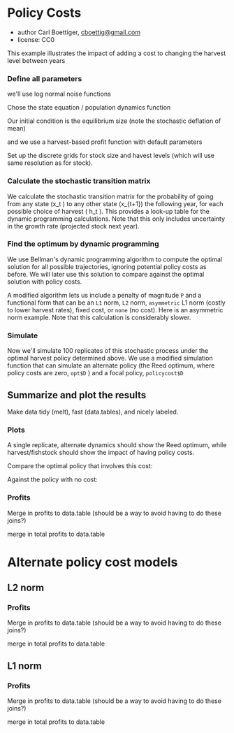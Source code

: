 <!--roptions dev='png', fig.width=7, fig.height=5, tidy=FALSE, warning=FALSE, message=FALSE, comment=NA, cache.path="policycost/", cache=FALSE-->

<!--begin.rcode setup, include=FALSE
render_gfm()  
opts_knit$set(upload = TRUE)   
require(socialR)
options(flickrOptions=list(
  description="https://github.com/cboettig/pdg_control/blob/master/inst/examples/policycost.md",
  tags="stochpop, pdg_control"))
opts_knit$set(upload.fun = flickr.url)
read_chunk("Reed.R")
end.rcode-->


# Policy Costs 
 * author Carl Boettiger, <cboettig@gmail.com>
 * license: CC0

<!--begin.rcode libraries, echo=FALSE
end.rcode-->


This example illustrates the impact of adding a cost to changing the harvest level between years 

### Define all parameters 
<!--begin.rcode
delta <- 0.01     # SMALLER economic discounting rate
OptTime <- 50     # stopping time
gridsize <- 100   # gridsize (discretized population)
sigma_g <- 0.2    # Noise in population growth
sigma_m <- 0.     # noise in stock assessment measurement
sigma_i <- 0.     # noise in implementation of the quota
reward <- 0       # bonus for satisfying the boundary condition
PolicyFee <- .4
end.rcode-->

we'll use log normal noise functions
<!--begin.rcode noise_dists
end.rcode-->


Chose the state equation / population dynamics function
<!--begin.rcode BevHolt
end.rcode-->

Our initial condition is the equilibrium size (note the stochastic deflation of mean)
<!--begin.rcode initx
end.rcode-->

and we use a harvest-based profit function with default parameters
<!--begin.rcode profit_
profit <- profit_harvest(price_fish = 1, cost_stock_effect = 0,
 operating_cost = 0.1)
end.rcode-->

Set up the discrete grids for stock size and havest levels (which will use same resolution as for stock). 
<!--begin.rcode create_grid
end.rcode-->

### Calculate the stochastic transition matrix
We calculate the stochastic transition matrix for the probability of going from any state \(x_t \) to any other state \(x_{t+1}\) the following year, for each possible choice of harvest \( h_t \).  This provides a look-up table for the dynamic programming calculations. Note that this only includes uncertainty in the growth rate (projected stock next year). 
<!--begin.rcode determine_SDP_matrix
end.rcode-->
### Find the optimum by dynamic programming 
We use Bellman's dynamic programming algorithm to compute the optimal solution for all possible trajectories, ignoring potential policy costs as before.  We will later use this solution to compare against the optimal solution with policy costs.
<!--begin.rcode find_dp_optim 
end.rcode-->

A modified algorithm lets us include a penalty of magnitude `P` and a functional form that can be an `L1` norm, `L2`  norm, `asymmetric` L1 norm (costly to lower harvest rates), fixed cost, or `none` (no cost).  Here is an asymmetric norm example.  Note that this calculation is considerably slower. 
<!--begin.rcode policycost_optim_
policycost <- optim_policy(SDP_Mat, x_grid, h_grid, OptTime, xT, 
                    profit, delta, reward, P = PolicyFee, penalty = "asym")
end.rcode-->


### Simulate 
Now we'll simulate 100 replicates of this stochastic process under the optimal harvest policy determined above.  We use a modified simulation function that can simulate an alternate policy (the Reed optimum, where policy costs are zero, `opt$D` ) and a focal policy, `policycost$D`

<!--begin.rcode simulate_policy_
sims <- lapply(1:100, function(i)
  simulate_optim(f, pars, x_grid, h_grid, x0, policycost$D, z_g, z_m, z_i, opt$D)
  )
end.rcode-->


## Summarize and plot the results                                                   
Make data tidy (melt), fast (data.tables), and nicely labeled.
<!--begin.rcode tidy
end.rcode-->

### Plots 

A single replicate, alternate dynamics should show the Reed optimum, while harvest/fishstock should show the impact of having policy costs.  
<!--begin.rcode rep1
ggplot(subset(dt,reps==1)) +
  geom_line(aes(time, alternate)) +
  geom_line(aes(time, fishstock), col="darkblue") +
  geom_abline(intercept=opt$S, slope = 0) +
  geom_line(aes(time, harvest), col="purple") + 
  geom_line(aes(time, harvest_alt), col="darkgreen") 
end.rcode-->


Compare the optimal policy that involves this cost:
<!--begin.rcode policy_cost_vis, fig.width=10
policy <- melt(policycost$D)
policy_zoom <- subset(policy, x_grid[Var1] < max(dt$fishstock) )
p5 <- ggplot(policy_zoom) + 
  geom_point(aes(Var2, (x_grid[Var1]), col=x_grid[Var1] - h_grid[value])) + 
  labs(x = "time", y = "fishstock") +
  scale_colour_gradientn(colours = rainbow(4)) +
  geom_abline(intercept=xT, slope=0, lty=2)
p5 + geom_line(aes(time, fishstock, group = reps), alpha = 0.1, data=dt)
end.rcode-->


Against the policy with no cost: 
<!--begin.rcode no_policy_cost_vis, fig.width=10
policy <- melt(opt$D)
policy_zoom <- subset(policy, x_grid[Var1] < max(dt$alternate) )
p6 <- ggplot(policy_zoom) + 
  geom_point(aes(Var2, (x_grid[Var1]), col=x_grid[Var1] - h_grid[value])) + 
  labs(x = "time", y = "fishstock") +
  scale_colour_gradientn(colours = rainbow(4)) +
  geom_abline(intercept=opt$S, slope = 0) +
  geom_abline(intercept=xT, slope=0, lty=2)  
p6 + geom_line(aes(time, alternate, group = reps), alpha = 0.1, data=dt)
end.rcode-->

### Profits

<!--begin.rcode
dt <- data.table(dt, id=1:dim(dt)[1])
profits <- dt[, profit(fishstock, harvest), by=id]
end.rcode-->

Merge in profits to data.table (should be a way to avoid having to do these joins?)
<!--begin.rcode
setkey(dt, id)
setkey(profits, id)
dt <- dt[profits]
setnames(dt, "V1", "profits")
end.rcode-->

merge in total profits to data.table
<!--begin.rcode
total_profit <- dt[,sum(profits), by=reps]
setkey(total_profit, reps)
setkey(dt, reps)
dt <- dt[total_profit]
end.rcode-->

<!--begin.rcode
ggplot(dt) + geom_line(aes(time, profit, group=reps))
ggplot(dt, aes(total.profit)) + geom_histogram(alpha=.8)
end.rcode-->

# Alternate policy cost models 

## L2 norm
<!--begin.rcode policycost_optim_l2
policycost <- optim_policy(SDP_Mat, x_grid, h_grid, OptTime, xT, 
                    profit, delta, reward, P = PolicyFee, penalty = "L2")
end.rcode-->


<!--begin.rcode policy_cost_vis_l2, fig.width=10
sims <- lapply(1:100, function(i)
  simulate_optim(f, pars, x_grid, h_grid, x0, policycost$D, z_g, z_m, z_i, opt$D)
)

dat <- melt(sims, id=names(sims[[1]]))  
dt <- data.table(dat)
setnames(dt, "L1", "reps") # names are nice
end.rcode-->

<!--begin.rcode 
ggplot(subset(dt,reps==1)) +
  geom_line(aes(time, alternate)) +
  geom_line(aes(time, fishstock), col="darkblue") +
  geom_abline(intercept=opt$S, slope = 0) +
  geom_line(aes(time, harvest), col="purple") + 
  geom_line(aes(time, harvest_alt), col="darkgreen") 
end.rcode-->



<!--begin.rcode 
policy <- melt(policycost$D)
policy_zoom <- subset(policy, x_grid[Var1] < max(dt$fishstock) )
ggplot(policy_zoom) + 
  geom_point(aes(Var2, (x_grid[Var1]), col=x_grid[Var1] - h_grid[value])) + 
  labs(x = "time", y = "fishstock") +
  scale_colour_gradientn(colours = rainbow(4)) +
  geom_abline(intercept=xT, slope=0, lty=2) +
  geom_line(aes(time, alternate, group = reps), alpha = 0.1, data=dt)
end.rcode-->

### Profits

<!--begin.rcode
dt <- data.table(dt, id=1:dim(dt)[1])
profits <- dt[, profit(fishstock, harvest), by=id]
end.rcode-->

Merge in profits to data.table (should be a way to avoid having to do these joins?)
<!--begin.rcode
setkey(dt, id)
setkey(profits, id)
dt <- dt[profits]
setnames(dt, "V1", "profits")
end.rcode-->

merge in total profits to data.table
<!--begin.rcode
total_profit <- dt[,sum(profits), by=reps]
setkey(total_profit, reps)
setkey(dt, reps)
dt <- dt[total_profit]
end.rcode-->

<!--begin.rcode
ggplot(dt) + geom_line(aes(time, profit, group=reps))
ggplot(dt, aes(total.profit)) + geom_histogram(alpha=.8)
end.rcode-->

## L1 norm
<!--begin.rcode policycost_optim_l1
policycost <- optim_policy(SDP_Mat, x_grid, h_grid, OptTime, xT, 
                    profit, delta, reward, P = PolicyFee, penalty = "L1")
end.rcode-->


<!--begin.rcode policy_cost_vis_l1, fig.width=10
sims <- lapply(1:100, function(i)
  simulate_optim(f, pars, x_grid, h_grid, x0, policycost$D, z_g, z_m, z_i, opt$D)
)

dat <- melt(sims, id=names(sims[[1]]))  
dt <- data.table(dat)
setnames(dt, "L1", "reps") # names are nice
end.rcode-->


<!--begin.rcode 
ggplot(subset(dt,reps==1)) +
  geom_line(aes(time, alternate)) +
  geom_line(aes(time, fishstock), col="darkblue") +
  geom_abline(intercept=opt$S, slope = 0) +
  geom_line(aes(time, harvest), col="purple") + 
  geom_line(aes(time, harvest_alt), col="darkgreen") 
end.rcode-->


<!--begin.rcode
policy <- melt(policycost$D)
policy_zoom <- subset(policy, x_grid[Var1] < max(dt$fishstock) )
ggplot(policy_zoom) + 
  geom_point(aes(Var2, (x_grid[Var1]), col=h_grid[value])) + 
  labs(x = "time", y = "fishstock") +
  scale_colour_gradientn(colours = rainbow(4)) +
  geom_abline(intercept=xT, slope=0, lty=2) +
  geom_line(aes(time, alternate, group = reps), alpha = 0.05, data=dt)
end.rcode-->




### Profits

<!--begin.rcode
dt <- data.table(dt, id=1:dim(dt)[1])
profits <- dt[, profit(fishstock, harvest), by=id]
end.rcode-->

Merge in profits to data.table (should be a way to avoid having to do these joins?)
<!--begin.rcode
setkey(dt, id)
setkey(profits, id)
dt <- dt[profits]
setnames(dt, "V1", "profits")
end.rcode-->

merge in total profits to data.table
<!--begin.rcode
total_profit <- dt[,sum(profits), by=reps]
setkey(total_profit, reps)
setkey(dt, reps)
dt <- dt[total_profit]
end.rcode-->

<!--begin.rcode
ggplot(dt) + geom_line(aes(time, profit, group=reps))
ggplot(dt, aes(total.profit)) + geom_histogram(alpha=.8)
end.rcode-->
